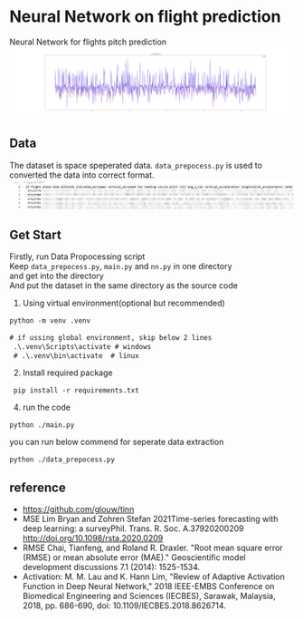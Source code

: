 # Neural Network on flight prediction
Neural Network for flights pitch prediction<br>
![Showing](./ScreenShoot/Demo.png)

## Data
The dataset is space speperated data. ` data_prepocess.py ` is used to converted the data into correct format.<br/>
![data](./ScreenShoot/data.png)

## Get Start
Firstly, run Data Propocessing script<br/>
Keep ` data_prepocess.py `, ` main.py ` and ` nn.py ` in one directory<br>
and get into the directory<br>
And put the dataset in the same directory as the source code<br>

1. Using virtual environment(optional but recommended)<br>
```shell
python -m venv .venv
```

```shell
# if ussing global environment, skip below 2 lines
 .\.venv\Scripts\activate # windows
 # .\.venv\bin\activate  # linux
```

2. Install required package
```shell
 pip install -r requirements.txt
```

4. run the code
```shell
python ./main.py
```

you can run below commend for seperate data extraction
```shell
python ./data_prepocess.py
```

## reference
- https://github.com/glouw/tinn<br/>
- MSE Lim Bryan and Zohren Stefan 2021Time-series forecasting with deep learning: a surveyPhil. Trans. R. Soc. A.37920200209
http://doi.org/10.1098/rsta.2020.0209<br/>
- RMSE Chai, Tianfeng, and Roland R. Draxler. "Root mean square error (RMSE) or mean absolute error (MAE)." Geoscientific model development discussions 7.1 (2014): 1525-1534.<br/>
- Activation: M. M. Lau and K. Hann Lim, "Review of Adaptive Activation Function in Deep Neural Network," 2018 IEEE-EMBS Conference on Biomedical Engineering and Sciences (IECBES), Sarawak, Malaysia, 2018, pp. 686-690, doi: 10.1109/IECBES.2018.8626714.<br/>
